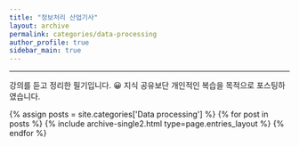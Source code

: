 ```yaml
---
title: "정보처리 산업기사"
layout: archive
permalink: categories/data-processing
author_profile: true
sidebar_main: true
---
```


<!-- 공백이 포함되어 있는 카테고리 이름의 경우 site.categories['a b c'] 이런식으로! -->

***

강의를 듣고 정리한 필기입니다. 😀 지식 공유보단 개인적인 복습을 목적으로 포스팅하였습니다.

{% assign posts = site.categories['Data processing'] %}
{% for post in posts %} {% include archive-single2.html type=page.entries_layout %} {% endfor %}